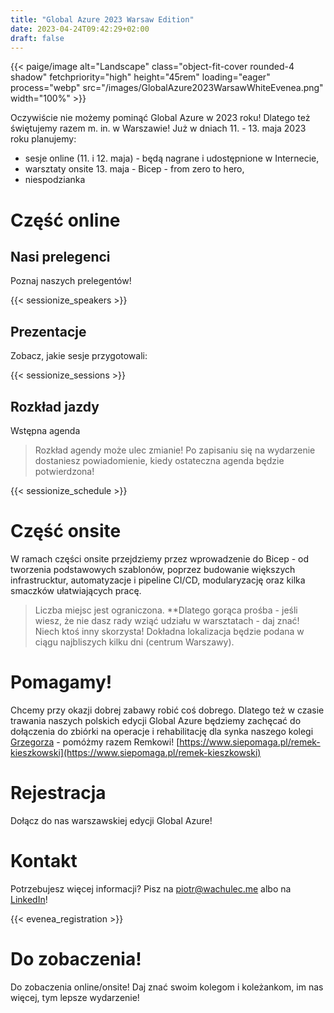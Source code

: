 ```yaml
---
title: "Global Azure 2023 Warsaw Edition"
date: 2023-04-24T09:42:29+02:00
draft: false
---
```


{{< paige/image alt="Landscape" class="object-fit-cover rounded-4 shadow" fetchpriority="high" height="45rem" loading="eager" process="webp" src="/images/GlobalAzure2023WarsawWhiteEvenea.png" width="100%" >}}

Oczywiście nie możemy pominąć Global Azure w 2023 roku! Dlatego też świętujemy razem m. in. w Warszawie! Już w dniach 11. - 13. maja 2023 roku planujemy:

- sesje online (11. i 12. maja) - będą nagrane i udostępnione w Internecie,
- warsztaty onsite 13. maja - Bicep - from zero to hero,
- niespodzianka

# Część online

## Nasi prelegenci

Poznaj naszych prelegentów!

{{< sessionize_speakers >}} 

## Prezentacje

Zobacz, jakie sesje przygotowali:

{{< sessionize_sessions >}}

## Rozkład jazdy

Wstępna agenda

> Rozkład agendy może ulec zmianie! Po zapisaniu się na wydarzenie dostaniesz powiadomienie, kiedy ostateczna agenda będzie potwierdzona!

{{< sessionize_schedule >}}

# Część onsite

W ramach części onsite przejdziemy przez wprowadzenie do Bicep - od tworzenia podstawowych szablonów, poprzez budowanie większych infrastrucktur, automatyzacje i pipeline CI/CD, modularyzację oraz kilka smaczków ułatwiających pracę.

> Liczba miejsc jest ograniczona. **Dlatego gorąca prośba - jeśli wiesz, że nie dasz rady wziąć udziału w warsztatach - daj znać! Niech ktoś inny skorzysta! Dokładna lokalizacja będzie podana w ciągu najbliszych kilku dni (centrum Warszawy).

# Pomagamy!

Chcemy przy okazji dobrej zabawy robić coś dobrego. Dlatego też w czasie trawania naszych polskich edycji Global Azure będziemy zachęcać do dołączenia do zbiórki na operacje i rehabilitację dla synka naszego kolegi [Grzegorza](https://www.linkedin.com/in/gkieszkowski/) - pomóżmy razem Remkowi! [https://www.siepomaga.pl/remek-kieszkowski](https://www.siepomaga.pl/remek-kieszkowski)

# Rejestracja

Dołącz do nas warszawskiej edycji Global Azure!

# Kontakt

Potrzebujesz więcej informacji? Pisz na [piotr@wachulec.me](mailto:piotr@wachulec.me) albo na [LinkedIn](https://www.linkedin.com/in/piotrwachulec/)!

{{< evenea_registration >}}

# Do zobaczenia!

Do zobaczenia online/onsite! Daj znać swoim kolegom i koleżankom, im nas więcej, tym lepsze wydarzenie!

